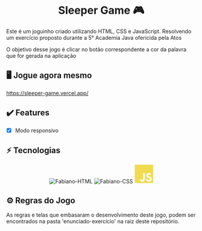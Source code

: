  <h1 align="center">Sleeper Game 🎮</h1>
 <p>Este é um joguinho criado utilizando HTML, CSS e JavaScript. Resolvendo um exercício proposto durante a 5° Academia Java ofericida pela Atos</p>
 <p>O objetivo desse jogo é clicar no botão correspondente a cor da palavra que for gerada na aplicação</p>

## 🖥 Jogue agora mesmo
https://sleeper-game.vercel.app/

## :heavy_check_mark: Features
- [x] Modo responsivo

## ⚡ Tecnologias
<div align="center"> 
  <img alt="Fabiano-HTML" height="50" width="50" src="https://camo.githubusercontent.com/89a4f052af35af3ae91139b0da6496483e00d4fb645589fc4d26cf95b42f8454/68747470733a2f2f63646e2e6a7364656c6976722e6e65742f67682f64657669636f6e732f64657669636f6e2f69636f6e732f68746d6c352f68746d6c352d706c61696e2d776f72646d61726b2e737667">
  <img alt="Fabiano-CSS" height="50" width="50" src="https://camo.githubusercontent.com/b3ce9472d369cacc72c37b7be98298b051836c138eada89587178fbd41939043/68747470733a2f2f63646e2e6a7364656c6976722e6e65742f67682f64657669636f6e732f64657669636f6e2f69636f6e732f637373332f637373332d706c61696e2d776f72646d61726b2e737667">
  <img alt="Fabiano-Js" height="50" width="50" src="https://raw.githubusercontent.com/devicons/devicon/master/icons/javascript/javascript-plain.svg">
</div> 

## ⚙ Regras do Jogo
As regras e telas que embasaram o desenvolvimento deste jogo, podem ser encontrados na pasta 'enunciado-exercício' na raiz deste repositório.
